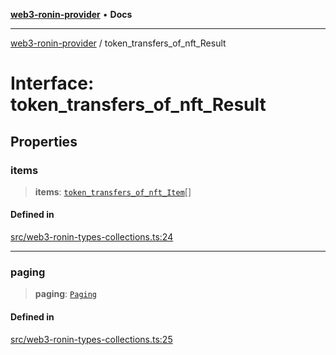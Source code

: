[**web3-ronin-provider**](../README.md) • **Docs**

***

[web3-ronin-provider](../globals.md) / token\_transfers\_of\_nft\_Result

# Interface: token\_transfers\_of\_nft\_Result

## Properties

### items

> **items**: [`token_transfers_of_nft_Item`](token_transfers_of_nft_Item.md)[]

#### Defined in

[src/web3-ronin-types-collections.ts:24](https://github.com/chuacw/web3-ronin-provider/blob/7251b9677bbb79d30e6a4204bfabcc38fab6aa15/src/web3-ronin-types-collections.ts#L24)

***

### paging

> **paging**: [`Paging`](Paging.md)

#### Defined in

[src/web3-ronin-types-collections.ts:25](https://github.com/chuacw/web3-ronin-provider/blob/7251b9677bbb79d30e6a4204bfabcc38fab6aa15/src/web3-ronin-types-collections.ts#L25)
